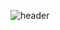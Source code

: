 ![header](https://capsule-render.vercel.app/api?type=waving&color=444444&height=300&section=header&text=fabius&fontSize=87&fontColor=FFFFFF&fontAlign=71&fontAlignY=48&desc=Dev&descAlign=83&descAlignY=60)


<!--
**fabius96/fabius96** is a ✨ _special_ ✨ repository because its `README.md` (this file) appears on your GitHub profile.

Here are some ideas to get you started:

- 🔭 I’m currently working on ...
- 🌱 I’m currently learning ...
- 👯 I’m looking to collaborate on ...
- 🤔 I’m looking for help with ...
- 💬 Ask me about ...
- 📫 How to reach me: ...
- 😄 Pronouns: ...
- ⚡ Fun fact: ...
-->
